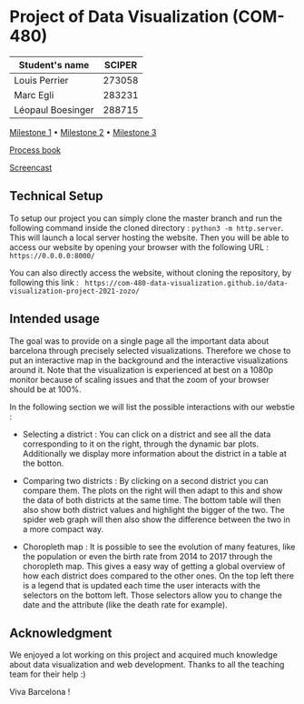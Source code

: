 # Project of Data Visualization (COM-480)

| Student's name | SCIPER |
| -------------- | ------ |
| Louis Perrier | 273058 |
| Marc Egli | 283231 |
| Léopaul Boesinger | 288715 |

[Milestone 1](milestones/milestone1/Milestone1.pdf) • [Milestone 2](milestones/milestone2/Milestone2.pdf) • [Milestone 3](#milestone-3)


[Process book](milestones/processbook.pdf)

[Screencast](https://www.youtube.com/watch?v=qaJPogi9B5A)


## Technical Setup

To setup our project you can simply clone the master branch and run the following command inside the cloned directory : ``` python3 -m http.server ```. This will launch a local server hosting the website. Then you will be able to access our website by opening your browser with the following URL : ``` https://0.0.0.0:8000/ ```

You can also directly access the website, without cloning the repository, by following this link : ```  https://com-480-data-visualization.github.io/data-visualization-project-2021-zozo/ ```


## Intended usage

The goal was to provide on a single page all the important data about barcelona through precisely selected visualizations. Therefore we chose to put an interactive map in the background and the interactive visualizations around it. Note that the visualization is experienced at best on a 1080p monitor because of scaling issues and that the zoom of your browser should be at 100%.

In the following section we will list the possible interactions with our webstie :


 * Selecting a district : You can click on a district and see all the data corresponding to it on the right, through the dynamic bar plots. Additionally we display more information about the district in a table at the botton.
 
 
 * Comparing two districts : By clicking on a second district you can compare them. The plots on the right will then adapt to this and show the data of both districts at the same time. The bottom table will then also show both district values and highlight the bigger of the two. The spider web graph will then also show the difference between the two in a more compact way.
 
 * Choropleth map : It is possible to see the evolution of many features, like the population or even the birth rate from 2014 to 2017 through the choropleth map. This gives a easy way of getting a global overview of how each district does compared to the other ones. On the top left there is a legend that is updated each time the user interacts with the selectors on the bottom left. Those selectors allow you to change the date and the attribute (like the death rate for example).
 
## Acknowledgment

We enjoyed a lot working on this project and acquired much knowledge about data visualization and web development. Thanks to all the teaching team for their help :)


Viva Barcelona !
